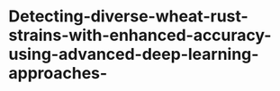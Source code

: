 # Detecting-diverse-wheat-rust-strains-with-enhanced-accuracy-using-advanced-deep-learning-approaches-